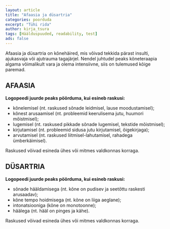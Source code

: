 ```yaml
---
layout: article
title: "Afaasia ja düsartria"
categories: poorduda
excerpt: "Tühi rida"
author: kirja_tsura
tags: [Häälduspuuded, readability, test]
ads: false
---
```


Afaasia ja düsartria on kõnehäired, mis võivad tekkida pärast insulti, ajukasvaja või ajutrauma tagajärjel. Nendel juhtudel peaks kõneteraapia algama võimalikult vara ja olema intensiivne, siis on tulemused kõige paremad.

## AFAASIA 

**Logopeedi juurde peaks pöörduma, kui esineb raskusi:**

* kõnelemisel (nt. raskused sõnade leidmisel, lause moodustamisel); 
* kõnest arusaamisel (nt. probleemid keerulisema jutu, huumori mõistmisel); 
* lugemisel (nt. raskused pikkade sõnade lugemisel, tekstide mõistmisel); 
* kirjutamisel (nt. probleemid sidusa jutu kirjutamisel, õigekirjaga); 
* arvutamisel (nt. raskused liitmisel-lahutamisel, rahadega ümberkäimisel). 

Raskused võivad esineda ühes või mitmes valdkonnas korraga. 

## DÜSARTRIA 

**Logopeedi juurde peaks pöörduma, kui esineb raskusi:** 

* sõnade hääldamisega (nt. kõne on pudisev ja seetõttu raskesti arusaadav); 
* kõne tempo hoidmisega (nt. kõne on liiga aeglane); 
* intonatsiooniga (kõne on monotoonne); 
* häälega (nt. hääl on pinges ja kähe). 

Raskused võivad esineda ühes või mitmes valdkonnas korraga. 
